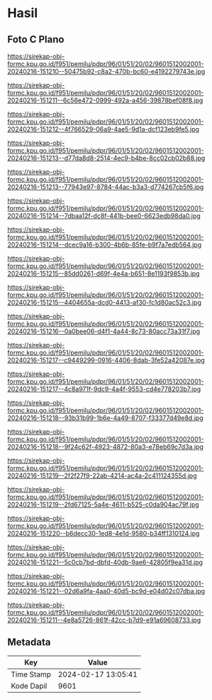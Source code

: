 # Hasil

## Foto C Plano

https://sirekap-obj-formc.kpu.go.id/f951/pemilu/pdpr/96/01/51/20/02/9601512002001-20240216-151210--50475b92-c8a2-470b-bc60-e4192279743e.jpg

https://sirekap-obj-formc.kpu.go.id/f951/pemilu/pdpr/96/01/51/20/02/9601512002001-20240216-151211--6c56e472-0999-492a-a456-39878bef08f8.jpg

https://sirekap-obj-formc.kpu.go.id/f951/pemilu/pdpr/96/01/51/20/02/9601512002001-20240216-151212--4f766529-06a9-4ae5-9d1a-dcf123eb9fe5.jpg

https://sirekap-obj-formc.kpu.go.id/f951/pemilu/pdpr/96/01/51/20/02/9601512002001-20240216-151213--d77da8d8-2514-4ec9-b4be-8cc02cb02b88.jpg

https://sirekap-obj-formc.kpu.go.id/f951/pemilu/pdpr/96/01/51/20/02/9601512002001-20240216-151213--77943e97-8784-44ac-b3a3-d774267cb5f6.jpg

https://sirekap-obj-formc.kpu.go.id/f951/pemilu/pdpr/96/01/51/20/02/9601512002001-20240216-151214--7dbaa12f-dc8f-441b-bee0-6623edb98da0.jpg

https://sirekap-obj-formc.kpu.go.id/f951/pemilu/pdpr/96/01/51/20/02/9601512002001-20240216-151214--dcec9a16-b300-4b6b-85fe-b9f7a7edb564.jpg

https://sirekap-obj-formc.kpu.go.id/f951/pemilu/pdpr/96/01/51/20/02/9601512002001-20240216-151215--85dd0261-d69f-4e4a-b651-8e1193f9853b.jpg

https://sirekap-obj-formc.kpu.go.id/f951/pemilu/pdpr/96/01/51/20/02/9601512002001-20240216-151215--4404655a-dcd0-4413-af30-fc1d80ac52c3.jpg

https://sirekap-obj-formc.kpu.go.id/f951/pemilu/pdpr/96/01/51/20/02/9601512002001-20240216-151216--0a0bee06-d4f1-4a44-8c73-80acc73a31f7.jpg

https://sirekap-obj-formc.kpu.go.id/f951/pemilu/pdpr/96/01/51/20/02/9601512002001-20240216-151217--c9449299-0916-4406-8dab-3fe52a42087e.jpg

https://sirekap-obj-formc.kpu.go.id/f951/pemilu/pdpr/96/01/51/20/02/9601512002001-20240216-151217--4c8a971f-9dc9-4a4f-9553-cd4e778203b7.jpg

https://sirekap-obj-formc.kpu.go.id/f951/pemilu/pdpr/96/01/51/20/02/9601512002001-20240216-151218--93b31b99-1b6e-4a49-8707-f33377d49e8d.jpg

https://sirekap-obj-formc.kpu.go.id/f951/pemilu/pdpr/96/01/51/20/02/9601512002001-20240216-151218--9f24c62f-4923-4872-80a3-e78eb69c7d3a.jpg

https://sirekap-obj-formc.kpu.go.id/f951/pemilu/pdpr/96/01/51/20/02/9601512002001-20240216-151219--2f2f27f9-22ab-4214-ac4a-2c411124355d.jpg

https://sirekap-obj-formc.kpu.go.id/f951/pemilu/pdpr/96/01/51/20/02/9601512002001-20240216-151219--2fd67125-5a4e-4611-b525-c0da904ac79f.jpg

https://sirekap-obj-formc.kpu.go.id/f951/pemilu/pdpr/96/01/51/20/02/9601512002001-20240216-151220--b6decc30-1ed8-4e1d-9580-b34ff1310124.jpg

https://sirekap-obj-formc.kpu.go.id/f951/pemilu/pdpr/96/01/51/20/02/9601512002001-20240216-151221--5c0cb7bd-dbfd-40db-9ae6-42805f9ea31d.jpg

https://sirekap-obj-formc.kpu.go.id/f951/pemilu/pdpr/96/01/51/20/02/9601512002001-20240216-151221--02d6a9fa-4aa0-40d5-bc9d-e04d02c07dba.jpg

https://sirekap-obj-formc.kpu.go.id/f951/pemilu/pdpr/96/01/51/20/02/9601512002001-20240216-151211--4e8a5726-861f-42cc-b7d9-e91a69608733.jpg


## Metadata

| Key        | Value               |
| ---------- | ------------------- |
| Time Stamp | 2024-02-17 13:05:41 |
| Kode Dapil | 9601                |



